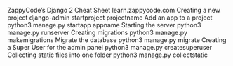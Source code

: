 ZappyCode’s Django 2 Cheat Sheet
learn.zappycode.com
Creating a new project
django-admin startproject projectname
Add an app to a project
python3 manage.py startapp appname
Starting the server
python3 manage.py runserver
Creating migrations
python3 manage.py makemigrations
Migrate the database
python3 manage.py migrate
Creating a Super User for the admin panel
python3 manage.py createsuperuser
Collecting static files into one folder
python3 manage.py collectstatic
